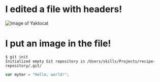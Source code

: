 # I edited a file with headers!
![Image of Yaktocat](https://octodex.github.com/images/yaktocat.png)
# I put an image in the file!

```
$ git init
Initialized empty Git repository in /Users/skills/Projects/recipe-repository/.git/
```
``` javascript
var myVar = "Hello, world!";
```
